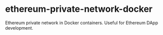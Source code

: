 # ethereum-private-network-docker
Ethereum private network in Docker containers.
Useful for Ethereum DApp development.
